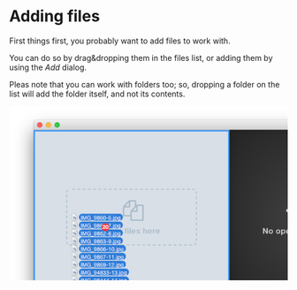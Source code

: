 # Adding files

First things first, you probably want to add files to work with.

You can do so by drag&dropping them in the files list, or adding them by using the *Add* dialog.

Pleas note that you can work with folders too; so, dropping a folder on the list will add the folder itself, and not its contents.

![Adding files](images/adding_files.jpg)
